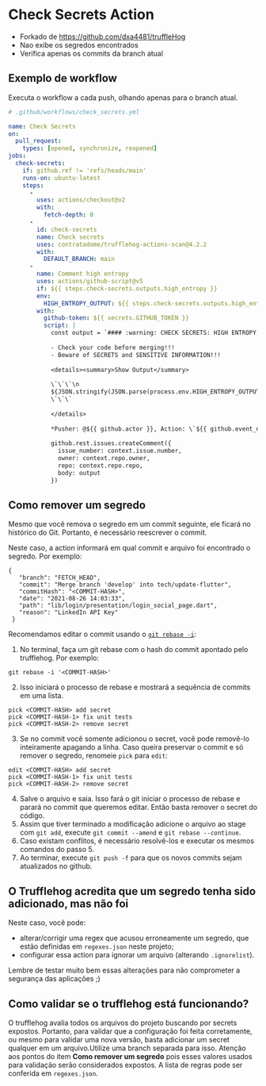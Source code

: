 
# Check Secrets Action

* Forkado de https://github.com/dxa4481/truffleHog
* Nao exibe os segredos encontrados
* Verifica apenas os commits da branch atual

## Exemplo de workflow

Executa o workflow a cada push, olhando apenas para o branch atual.

```yaml
# .github/workflows/check_secrets.yml

name: Check Secrets
on:
  pull_request:
    types: [opened, synchronize, reopened]
jobs:
  check-secrets:
    if: github.ref != 'refs/heads/main'
    runs-on: ubuntu-latest
    steps:
      -
        uses: actions/checkout@v2
        with:
          fetch-depth: 0
      -
        id: check-secrets
        name: Check secrets
        uses: contratadome/trufflehog-actions-scan@4.2.2
        with:
          DEFAULT_BRANCH: main
      -
        name: Comment high entropy
        uses: actions/github-script@v5
        if: ${{ steps.check-secrets.outputs.high_entropy }}
        env:
          HIGH_ENTROPY_OUTPUT: ${{ steps.check-secrets.outputs.high_entropy }}
        with:
          github-token: ${{ secrets.GITHUB_TOKEN }}
          script: |
            const output = `#### :warning: CHECK SECRETS: HIGH ENTROPY :warning:
            
            - Check your code before merging!!!
            - Beware of SECRETS and SENSITIVE INFORMATION!!!
            
            <details><summary>Show Output</summary>
            
            \`\`\`\n
            ${JSON.stringify(JSON.parse(process.env.HIGH_ENTROPY_OUTPUT), null, 4)}
            \`\`\`
            
            </details>
            
            *Pusher: @${{ github.actor }}, Action: \`${{ github.event_name }}\`, Workflow: \`${{ github.workflow }}\`*`;
              
            github.rest.issues.createComment({
              issue_number: context.issue.number,
              owner: context.repo.owner,
              repo: context.repo.repo,
              body: output
            })

```

## Como remover um segredo
Mesmo que você remova o segredo em um commit seguinte, ele ficará no histórico do Git. Portanto, é necessário reescrever o commit.

Neste caso, a action informará em qual commit e arquivo foi encontrado o segredo. Por exemplo:
```
{
   "branch": "FETCH_HEAD",
   "commit": "Merge branch 'develop' into tech/update-flutter",
   "commitHash": "<COMMIT-HASH>",
   "date": "2021-08-26 14:03:33",
   "path": "lib/login/presentation/login_social_page.dart",
   "reason": "LinkedIn API Key"
 }
```

Recomendamos editar o commit usando o [`git rebase -i`](https://git-scm.com/book/en/v2/Git-Tools-Rewriting-History#_changing_multiple):

1. No terminal, faça um git rebase com o hash do commit apontado pelo trufflehog. Por exemplo:
```
git rebase -i '<COMMIT-HASH>'
```
2. Isso iniciará o processo de rebase e mostrará a sequência de commits em uma lista.
```
pick <COMMIT-HASH> add secret
pick <COMMIT-HASH-1> fix unit tests
pick <COMMIT-HASH-2> remove secret
```
3. Se no commit você somente adicionou o secret, você pode removê-lo inteiramente apagando a linha. Caso queira preservar o commit e só remover o segredo, renomeie `pick` para `edit`:
```
edit <COMMIT-HASH> add secret
pick <COMMIT-HASH-1> fix unit tests
pick <COMMIT-HASH-2> remove secret
```
4. Salve o arquivo e saia. Isso fará o git iniciar o processo de rebase e parará no commit que queremos editar. Então basta remover o secret do código.
5. Assim que tiver terminado a modificação adicione o arquivo ao stage com `git add`, execute `git commit --amend` e `git rebase --continue`.
6. Caso existam conflitos, é necessário resolvê-los e executar os mesmos comandos do passo 5.
7. Ao terminar, execute `git push -f` para que os novos commits sejam atualizados no github.

## O Trufflehog acredita que um segredo tenha sido adicionado, mas não foi

Neste caso, você pode:
- alterar/corrigir uma regex que acusou erroneamente um segredo, que estão definidas em `regexes.json` neste projeto;
- configurar essa action para ignorar um arquivo (alterando `.ignorelist`).

Lembre de testar muito bem essas alterações para não comprometer a segurança das aplicações ;)

## Como validar se o trufflehog está funcionando?

O trufflehog avalia todos os arquivos do projeto buscando por secrets expostos. Portanto, para validar que a configuração foi feita corretamente, ou mesmo para validar uma nova versão, basta adicionar um secret qualquer em um arquivo.Utilize uma branch separada para isso. Atenção aos pontos do item **Como remover um segredo** pois esses valores usados para validação serão considerados expostos. A lista de regras pode ser conferida em `regexes.json`.
